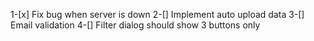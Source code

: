 1-[x] Fix bug when server is down
2-[] Implement auto upload data
3-[] Email validation
4-[] Filter dialog should show 3 buttons only